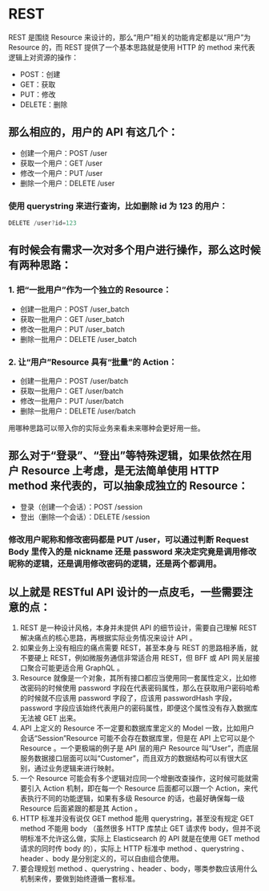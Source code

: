 # REST

REST 是围绕 Resource 来设计的，那么“用户”相关的功能肯定都是以“用户”为 Resource 的，而 REST 提供了一个基本思路就是使用 HTTP 的 method 来代表逻辑上对资源的操作：
- POST：创建
- GET：获取
- PUT：修改
- DELETE：删除

## 那么相应的，用户的 API 有这几个：
- 创建一个用户：POST /user
- 获取一个用户：GET /user
- 修改一个用户：PUT /user
- 删除一个用户：DELETE /user

### 使用 querystring 来进行查询，比如删除 id 为 123 的用户：
```js
DELETE /user?id=123
```

## 有时候会有需求一次对多个用户进行操作，那么这时候有两种思路：
### 1. 把“一批用户”作为一个独立的 Resource：
- 创建一批用户：POST /user_batch
- 获取一批用户：GET /user_batch
- 修改一批用户：PUT /user_batch
- 删除一批用户：DELETE /user_batch

### 2. 让“用户”Resource 具有“批量”的 Action：
- 创建一批用户：POST /user/batch
- 获取一批用户：GET /user/batch
- 修改一批用户：PUT /user/batch
- 删除一批用户：DELETE /user/batch

用哪种思路可以带入你的实际业务来看未来哪种会更好用一些。


## 那么对于“登录”、“登出”等特殊逻辑，如果依然在用户 Resource 上考虑，是无法简单使用 HTTP method 来代表的，可以抽象成独立的 Resource：
- 登录（创建一个会话）：POST /session
- 登出（删除一个会话）：DELETE /session

### 修改用户昵称和修改密码都是 PUT /user，可以通过判断 Request Body 里传入的是 nickname 还是 password 来决定究竟是调用修改昵称的逻辑，还是调用修改密码的逻辑，还是两个都调用。

## 以上就是 RESTful API 设计的一点皮毛，一些需要注意的点：
1. REST 是一种设计风格，本身并未提供 API 的细节设计，需要自己理解 REST 解决痛点的核心思路，再根据实际业务情况来设计 API 。
2. 如果业务上没有相应的痛点需要 REST，甚至本身与 REST 的思路相矛盾，就不要硬上 REST，例如微服务通信非常适合用 REST，但 BFF 或 API 网关层接口聚合可能更适合用 GraphQL 。
3. Resource 就像是一个对象，其所有接口都应当使用同一套属性定义，比如修改密码的时候使用 password 字段在代表密码属性，那么在获取用户密码哈希的时候就不应该用 password 字段了，应该用 passwordHash 字段，password 字段应该始终代表用户的密码属性，即便这个属性没有存入数据库无法被 GET 出来。
4. API 上定义的 Resource 不一定要和数据库里定义的 Model 一致，比如用户会话“Session”Resource 可能不会存在数据库里，但是在 API 上它可以是个 Resource 。一个更极端的例子是 API 层的用户 Resource 叫“User”，而底层服务数据接口层面可以叫“Customer”，而且双方的数据结构可以有很大区别，通过业务逻辑来进行映射。
5. 一个 Resource 可能会有多个逻辑对应同一个增删改查操作，这时候可能就需要引入 Action 机制，即在每一个 Resource 后面都可以跟一个 Action，来代表执行不同的功能逻辑，如果有多级 Resource 的话，也最好确保每一级 Resource 后面紧跟的都是其 Action 。
6. HTTP 标准并没有说仅 GET method 能用 querystring，甚至没有规定 GET method 不能用 body （虽然很多 HTTP 库禁止 GET 请求传 body，但并不说明标准不允许这么做，实际上 Elasticsearch 的 API 就是在使用 GET method 请求的同时传 body 的），实际上 HTTP 标准中 method 、querystring 、header 、body 是分别定义的，可以自由组合使用。
7. 要合理规划 method 、querystring 、header 、body，哪类参数应该用什么机制来传，要做到始终遵循一套标准。